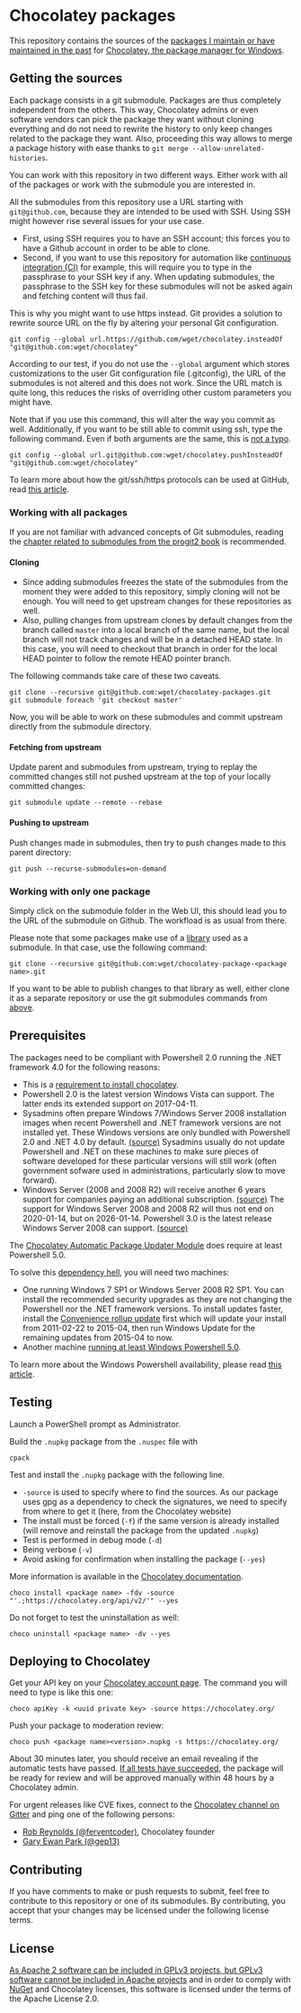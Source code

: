 # Chocolatey packages

This repository contains the sources of the [packages I maintain or have maintained in the past](https://chocolatey.org/profiles/wget/) for [Chocolatey, the package manager for Windows](https://chocolatey.org/).

## Getting the sources

Each package consists in a git submodule. Packages are thus completely independent from the others. This way, Chocolatey admins or even software vendors can pick the package they want without cloning everything and do not need to rewrite the history to only keep changes related to the package they want. Also, proceeding this way allows to merge a package history with ease thanks to `git merge --allow-unrelated-histories`.

You can work with this repository in two different ways. Either work with all of the packages or work with the submodule you are interested in.

All the submodules from this repository use a URL starting with `git@github.com`, because they are intended to be used with SSH. Using SSH might however rise several issues for your use case.
* First, using SSH requires you to have an SSH account; this forces you to have a Github account in order to be able to clone.
* Second, if you want to use this repository for automation like [continuous integration (CI)](https://en.wikipedia.org/wiki/Continuous_integration) for example, this will require you to type in the passphrase to your SSH key if any. When updating submodules, the passphrase to the SSH key for these submodules will not be asked again and fetching content will thus fail.

This is why you might want to use https instead. Git provides a solution to rewrite source URL on the fly by altering your personal Git configuration.

    git config --global url.https://github.com/wget/chocolatey.insteadOf "git@github.com:wget/chocolatey"

According to our test, if you do not use the `--global` argument which stores customizations to the user Git configuration file (.gitconfig), the URL of the submodules is not altered and this does not work. Since the URL match is quite long, this reduces the risks of overriding other custom parameters you might have.

Note that if you use this command, this will alter the way you commit as well. Additionally, if you want to be still able to commit using ssh, type the following command. Even if both arguments are the same, this is [not a typo](https://groups.google.com/forum/#!topic/repo-discuss/jQq2Rn3gd0Q).

    git config --global url.git@github.com:wget/chocolatey.pushInsteadOf "git@github.com:wget/chocolatey"

To learn more about how the git/ssh/https protocols can be used at GitHub, read [this article](https://gist.github.com/grawity/4392747).

### Working with all packages

If you are not familiar with advanced concepts of Git submodules, reading the [chapter related to submodules from the progit2 book](https://github.com/progit/progit2/blob/master/book/07-git-tools/sections/submodules.asc) is recommended.

#### Cloning

* Since adding submodules freezes the state of the submodules from the moment they were added to this repository, simply cloning will not be enough. You will need to get upstream changes for these repositories as well.
* Also, pulling changes from upstream clones by default changes from the branch called `master` into a local branch of the same name, but the local branch will not track changes and will be in a detached HEAD state. In this case, you will need to checkout that branch in order for the local HEAD pointer to follow the remote HEAD pointer branch.
 
The following commands take care of these two caveats.

    git clone --recursive git@github.com:wget/chocolatey-packages.git
    git submodule foreach 'git checkout master'

Now, you will be able to work on these submodules and commit upstream directly from the submodule directory.

#### Fetching from upstream

Update parent and submodules from upstream, trying to replay the committed changes still not pushed upstream at the top of your locally committed changes:

    git submodule update --remote --rebase

#### Pushing to upstream

Push changes made in submodules, then try to push changes made to this parent directory:

    git push --recurse-submodules=on-demand

### Working with only one package

Simply click on the submodule folder in the Web UI, this should lead you to the URL of the submodule on Github. The workfload is as usual from there.

Please note that some packages make use of a [library](https://github.com/wget/chocolatey-custom-functions) used as a submodule. In that case, use the following command:

    git clone --recursive git@github.com:wget/chocolatey-package-<package name>.git

If you want to be able to publish changes to that library as well, either clone it as a separate repository or use the git submodules commands from [above](#working-with-all-packages).

## Prerequisites

The packages need to be compliant with Powershell 2.0 running the .NET framework 4.0 for the following reasons:

* This is a [requirement to install chocolatey](https://chocolatey.org/install#requirements).
* Powershell 2.0 is the latest version Windows Vista can support. The latter ends its extended support on 2017-04-11. 
* Sysadmins often prepare Windows 7/Windows Server 2008 installation images when recent Powershell and .NET framework versions are not installed yet. These Windows versions are only bundled with Powershell 2.0 and .NET 4.0 by default. [(source)](https://chocolatey.org/packages/openvpn#comment-2991181108) Sysadmins usually do not update Powershell and .NET on these machines to make sure pieces of software developed for these particular versions will still work (often government sofware used in administrations, particularly slow to move forward).
* Windows Server (2008 and 2008 R2) will receive another 6 years support for companies paying an additional subscription. [(source)](https://blogs.technet.microsoft.com/hybridcloud/2016/12/08/introducing-windows-server-premium-assurance-and-sql-server-premium-assurance/) The support for Windows Server 2008 and 2008 R2 will thus not end on 2020-01-14, but on 2026-01-14. Powershell 3.0 is the latest release Windows Server 2008 can support. [(source)](https://en.wikipedia.org/wiki/PowerShell#PowerShell_3.0)

The [Chocolatey Automatic Package Updater Module](https://github.com/majkinetor/au) does require at least Powershell 5.0.

To solve this [dependency hell](https://en.wikipedia.org/wiki/Dependency_hell), you will need two machines:

* One running Windows 7 SP1 or Windows Server 2008 R2 SP1. You can install the recommended security upgrades as they are not changing the Powershell nor the .NET framework versions. To install updates faster, install the [Convenience rollup update](https://support.microsoft.com/en-us/help/3125574) first which will update your install from 2011-02-22 to 2015-04, then run Windows Update for the remaining updates from 2015-04 to now.
* Another machine [running at least Windows Powershell 5.0](https://msdn.microsoft.com/en-us/powershell/scripting/setup/windows-powershell-system-requirements#operating-system-requirements).

To learn more about the Windows Powershell availability, please read [this article](https://4sysops.com/archives/powershell-versions-and-their-windows-version/).

## Testing

Launch a PowerShell prompt as Administrator.

Build the `.nupkg` package from the `.nuspec` file with

    cpack

Test and install the `.nupkg` package with the following line.

* `-source` is used to specify where to find the sources. As our package uses gpg as a dependency to check the signatures, we need to specify from where to get it (here, from the Chocolatey website)
* The install must be forced (`-f`) if the same version is already installed (will remove and reinstall the package from the updated `.nupkg`)
* Test is performed in debug mode (`-d`)
* Being verbose (`-v`)
* Avoid asking for confirmation when installing the package (`--yes`)

More information is available in the [Chocolatey documentation](https://chocolatey.org/docs/create-packages#testing-your-package).

    choco install <package name> -fdv -source "'.;https://chocolatey.org/api/v2/'" --yes
    
Do not forget to test the uninstallation as well:

    choco uninstall <package name> -dv --yes

## Deploying to Chocolatey

Get your API key on your [Chocolatey account page](https://chocolatey.org/account). The command you will need to type is like this one:

    choco apiKey -k <uuid private key> -source https://chocolatey.org/

Push your package to moderation review:

    choco push <package name><version>.nupkg -s https://chocolatey.org/

About 30 minutes later, you should receive an email revealing if the automatic tests have passed. [If all tests have succeeded](https://github.com/chocolatey/package-validator/wiki#requirements), the package will be ready for review and will be approved manually within 48 hours by a Chocolatey admin.

For urgent releases like CVE fixes, connect to the [Chocolatey channel on Gitter](https://gitter.im/chocolatey/choco) and ping one of the following persons:
* [Rob Reynolds (@ferventcoder)](https://github.com/ferventcoder), Chocolatey founder
* [Gary Ewan Park (@gep13)](https://github.com/gep13)

## Contributing

If you have comments to make or push requests to submit, feel free to contribute to this repository or one of its submodules. By contributing, you accept that your changes may be licensed under the following license terms.

## License

[As Apache 2 software can be included in GPLv3 projects, but GPLv3 software cannot be included in Apache projects](https://www.apache.org/licenses/GPL-compatibility.html) and in order to comply with [NuGet](https://www.nuget.org/policies/About) and Chocolatey licenses, this software is licensed under the terms of the Apache License 2.0. 
